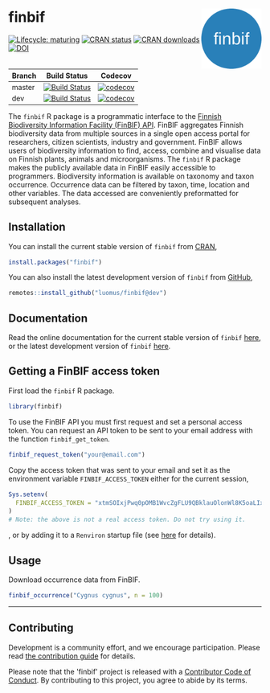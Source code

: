 
# finbif <img src="man/figures/logo.png" align="right" alt="" width="120">
[![Lifecycle: maturing](https://img.shields.io/badge/lifecycle-maturing-blue.svg)](https://lifecycle.r-lib.org/articles/stages.html) [![CRAN status](https://www.r-pkg.org/badges/version-last-release/finbif)](https://cran.r-project.org/package=finbif) [![CRAN downloads](https://cranlogs.r-pkg.org/badges/grand-total/finbif?color=brightgreen)](https://cran.r-project.org/package=finbif) [![DOI](https://zenodo.org/badge/DOI/10.5281/zenodo.3612814.svg)](https://doi.org/10.5281/zenodo.3612814)

Branch |Build Status |Codecov
------ |------------ |-------
master |[![Build Status](https://github.com/luomus/finbif/workflows/R-CMD-check/badge.svg?branch=master)](https://github.com/luomus/finbif/actions) |[![codecov](https://codecov.io/gh/luomus/finbif/branch/master/graph/badge.svg)](https://codecov.io/github/luomus/finbif/branch/master)
dev |[![Build Status](https://github.com/luomus/finbif/workflows/R-CMD-check/badge.svg?branch=dev)](https://github.com/luomus/finbif/actions) |[![codecov](https://codecov.io/gh/luomus/finbif/branch/dev/graph/badge.svg)](https://codecov.io/github/luomus/finbif/branch/dev)

The `finbif` R package is a programmatic interface to the
[Finnish Biodiversity Information Facility (FinBIF) API](https://api.laji.fi).
FinBIF aggregates Finnish biodiversity data from multiple sources in a single
open access portal for researchers, citizen scientists, industry and government.
FinBIF allows users of biodiversity information to find, access, combine and
visualise data on Finnish plants, animals and microorganisms. The `finbif`
R package makes the publicly available data in FinBIF easily accessible to
programmers. Biodiversity information is available on taxonomy and taxon
occurrence. Occurrence data can be filtered by taxon, time, location and other
variables. The data accessed are conveniently preformatted for subsequent
analyses.
    
## Installation
You can install the current stable version of `finbif` from
[CRAN](https://cran.r-project.org),

```r
install.packages("finbif")
```

You can also install the latest development version of `finbif` from
[GitHub](https://github.com),

```r
remotes::install_github("luomus/finbif@dev")
```

## Documentation
Read the online documentation for the current stable version of
`finbif` [here](https://luomus.github.io/finbif/), or the latest development
version of `finbif` [here](https://finbif-docs-dev.netlify.app).

## Getting a FinBIF access token
First load the `finbif` R package.

```r
library(finbif)
```

To use the FinBIF API you must first request and set a personal access token.
You can request an API token to be sent to your email address with the function
`finbif_get_token`.

```r
finbif_request_token("your@email.com")
```

Copy the access token that was sent to your email and set it as the environment
variable `FINBIF_ACCESS_TOKEN` either for the current session,

```r
Sys.setenv(
  FINBIF_ACCESS_TOKEN = "xtmSOIxjPwq0pOMB1WvcZgFLU9QBklauOlonWl8K5oaLIx8RniJLrvcJU4v9H7Et"
)
# Note: the above is not a real access token. Do not try using it.
```
, or by adding it to a `Renviron` startup file (see
 [here](https://rviews.rstudio.com/2017/04/19/r-for-enterprise-understanding-r-s-startup/)
 for details). 

## Usage
Download occurrence data from FinBIF.

```r
finbif_occurrence("Cygnus cygnus", n = 100)
```

----

## Contributing
Development is a community effort, and we encourage participation. Please read
[the contribution guide](https://github.com/luomus/finbif/blob/master/CONTRIBUTING.md)
for details.

Please note that the 'finbif' project is released with a
[Contributor Code of Conduct](https://github.com/luomus/finbif/blob/master/CODE_OF_CONDUCT.md).
By contributing to this project, you agree to abide by its terms.
